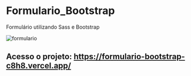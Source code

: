 # Formulario_Bootstrap
Formulário utilizando Sass e Bootstrap

![formulario](https://user-images.githubusercontent.com/97535906/193418494-beac40e3-abfc-4148-9f6d-8e1d95b46fb6.png)

## Acesso o projeto: https://formulario-bootstrap-c8h8.vercel.app/
